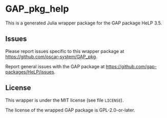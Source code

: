 # GAP_pkg_help

This is a generated Julia wrapper package for the GAP package HeLP 3.5.

## Issues

Please report issues specific to this wrapper package at <https://github.com/oscar-system/GAP_pkg>.

Report general issues with the GAP package at <https://github.com/gap-packages/HeLP/issues>.

## License

This wrapper is under the MIT license (see file `LICENSE`).

The license of the wrapped GAP package is GPL-2.0-or-later.
